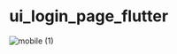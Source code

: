 # ui_login_page_flutter

![mobile (1)](https://user-images.githubusercontent.com/109071310/199644515-a139fe45-0d6e-48df-ab53-49d77a10ebd9.png)
